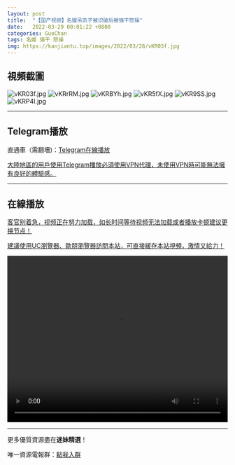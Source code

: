 ```yaml
---
layout: post
title:  "【国产视频】名媛吊凯子被识破后被强干怒操"
date:   2022-03-29 00:01:22 +0800
categories: GuoChan
tags: 名媛 强干 怒操
img: https://kanjiantu.top/images/2022/03/28/vKR03f.jpg
---
```



## 視頻截圖

![vKR03f.jpg](https://kanjiantu.top/images/2022/03/28/vKR03f.jpg)
![vKRrRM.jpg](https://kanjiantu.top/images/2022/03/28/vKRrRM.jpg)
![vKRBYh.jpg](https://kanjiantu.top/images/2022/03/28/vKRBYh.jpg)
![vKR5fX.jpg](https://kanjiantu.top/images/2022/03/28/vKR5fX.jpg)
![vKR9SS.jpg](https://kanjiantu.top/images/2022/03/28/vKR9SS.jpg)
![vKRP4I.jpg](https://kanjiantu.top/images/2022/03/28/vKRP4I.jpg)

* * *
## Telegram播放

直通車（需翻墻)：[Telegram在線播放](https://t.me/mimeijingxuan/261)

<u>大陸地區的用戶使用Telegram播放必須使用VPN代理，未使用VPN時可能無法擁有良好的體驗感。</u> 
* * *
## 在線播放
<u>客官别着急，视频正在努力加载，如长时间等待视频无法加载或者播放卡顿建议更换节点！</u>

<u>建議使用UC瀏覽器、歐朋瀏覽器訪問本站，可直接緩存本站視頻，激情又給力！</u>
<center><video src="https://cdn.publer.io/uploads/videos/623f3604db27975cf785e24d/5b7ce3d9639e8d6d39c25d11d5b165f8.mp4" width="100%" height="380px" controls="controls"></video></center>


* * *
更多優質資源盡在**迷妹精選**！

唯一資源電報群：[點我入群](https://t.me/mimeijingxuan)


